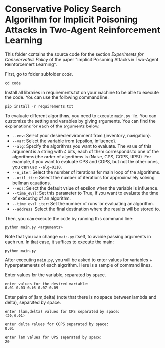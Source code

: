 # Conservative Policy Search Algorithm for Implicit Poisoning Attacks in Two-Agent Reinforcement Learning

This folder contains the source code for the section *Experiments for Conseervative Policy* of the paper "Implicit Poisoning Attacks in Two-Agent Reinforcement Learning". 

First, go to folder subfolder *code*.
```
cd code
```

Install all libraries in requirements.txt on your machine to be able to execute the code. You can use the following command line.
```
pip install -r requirements.txt
```
To evaluate different algorithms, you need to execute `main.py` file. You can customize the setting and variables by giving arguments. You can find the explanations for each of the arguments below. 

- `--env`: Select your desired environment from {inventory, navigation}.
- `--var`: Select the variable from {epsilon, influence}.
- `--alg`: Specify the algorithms you want to evaluate. The value of this argument is a string with 4 bits, each of them corresponds to one of the algorithms (the order of algorithms is (Naive, CPS, COPS, UPS)). For example, if you want to evaluate CPS and COPS, but not the other ones, you can use `--alg=0110`.
- `--n_iter`: Select the number of iterations for main loop of the algorithms.
- `--util_iter`: Select the number of iterations for approximately solving bellman equations.
- `--eps`: Select the default value of epsilon when the variable is influence.
- `--time_eval`: Set this parameter to True, if you want to evaluate the time of executing of an algorithm.
- `--time_eval_iter`: Set the number of runs for evaluating an algorithm.
- `--address`: Select the final destination where the results will be stored to.

Then, you can execute the code by running this command line:
```
python main.py <arguments>
```
Note that you can change `main.py` itself, to avoide passing arguments in each run. In that case, it suffices to execute the main:
```
python main.py
```
After executing `main.py`, you will be asked to enter values for variables + hyperpatamerets of each algorithm. Here is a sample of command lines.

Enter values for the variable, separated by space.
```
enter values for the desired variable:
0.01 0.03 0.05 0.07 0.09
```

Enter pairs of (lam,delta) (note that there is no space between lambda and delta), separated by space.
```
enter (lam,delta) values for CPS separated by space:
(20,0.01)
```

```
enter delta values for COPS separated by space:
0.01
```

```
enter lam values for UPS separated by space:
20
```
